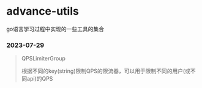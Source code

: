 # advance-utils
go语言学习过程中实现的一些工具的集合

### 2023-07-29

> QPSLimiterGroup
> 
> 根据不同的key(string)限制QPS的限流器，可以用于限制不同的用户(或不同api)的QPS
